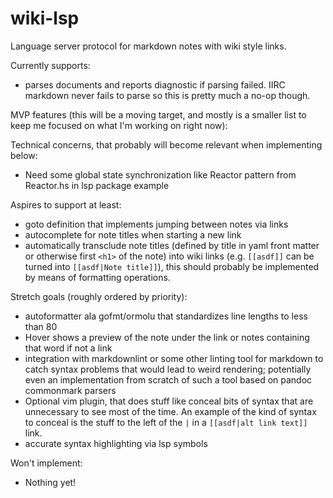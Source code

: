 # wiki-lsp
Language server protocol for markdown notes with wiki style links.

Currently supports:
- parses documents and reports diagnostic if parsing failed. IIRC markdown never
  fails to parse so this is pretty much a no-op though.

MVP features (this will be a moving target, and mostly is a smaller list to keep
me focused on what I'm working on right now):

Technical concerns, that probably will become relevant when implementing below:
- Need some global state synchronization like Reactor pattern from Reactor.hs
  in lsp package example

Aspires to support at least:
- goto definition that implements jumping between notes via links
- autocomplete for note titles when starting a new link
- automatically transclude note titles (defined by title in yaml front matter or
  otherwise first `<h1>` of the note) into wiki links (e.g. `[[asdf]]` can be
  turned into `[[asdf|Note title]]`), this should probably be implemented by
  means of formatting operations.

Stretch goals (roughly ordered by priority):
- autoformatter ala gofmt/ormolu that standardizes line lengths to less than 80
- Hover shows a preview of the note under the link or notes containing that word
  if not a link
- integration with markdownlint or some other linting tool for markdown to catch
  syntax problems that would lead to weird rendering; potentially even an
  implementation from scratch of such a tool based on pandoc commonmark parsers
- Optional vim plugin, that does stuff like conceal bits of syntax that are
  unnecessary to see most of the time. An example of the kind of syntax to
  conceal is the stuff to the left of the `|` in a `[[asdf|alt link text]]`
  link.
- accurate syntax highlighting via lsp symbols

Won't implement:
- Nothing yet!
